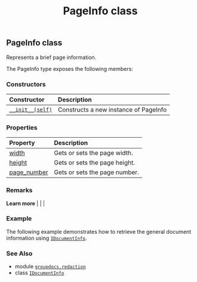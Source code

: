 ﻿---
title: PageInfo class
second_title: GroupDocs.Redaction for Python via .NET API References
description: 
type: docs
weight: 60
url: /groupdocs.redaction/pageinfo/
is_root: false
---

## PageInfo class

Represents a brief page information.



The PageInfo type exposes the following members:

### Constructors
| Constructor | Description |
| :- | :- |
| [`__init__(self)`](/redaction/python-net/groupdocs.redaction/pageinfo/__init__/#) | Constructs a new instance of PageInfo |


### Properties
| Property | Description |
| :- | :- |
| [width](/redaction/python-net/groupdocs.redaction/pageinfo/width) | Gets or sets the page width. |
| [height](/redaction/python-net/groupdocs.redaction/pageinfo/height) | Gets or sets the page height. |
| [page_number](/redaction/python-net/groupdocs.redaction/pageinfo/page_number) | Gets or sets the page number. |



### Remarks 


**Learn more** |
|
 |

### Example 


The following example demonstrates how to retrieve the general document information using [`IDocumentInfo`](/redaction/python-net/groupdocs.redaction/idocumentinfo).

### See Also
* module [`groupdocs.redaction`](..)
* class [`IDocumentInfo`](/redaction/python-net/groupdocs.redaction/idocumentinfo)
